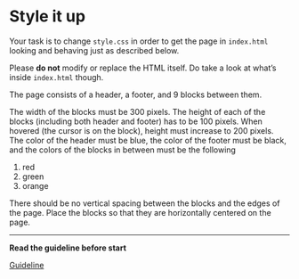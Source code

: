 # Style it up

Your task is to change `style.css` in order to get the page in `index.html` 
looking and behaving just as described below.

Please **do not** modify or replace the HTML itself. Do take a look at what’s 
inside `index.html` though.

The page consists of a header, a footer, and 9 blocks between them.

The width of the blocks must be 300 pixels. The height of each of the blocks 
(including both header and footer) has to be 100 pixels. When hovered (the 
cursor is on the block), height must increase to 200 pixels.
The color of the header must be blue, the color of the footer must be black, and 
the colors of the blocks in between must be the following
1. red
1. green
1. orange

There should be no vertical spacing between the blocks and the edges of the 
page. Place the blocks so that they are horizontally centered on the page.

---
**Read the guideline before start**

[Guideline](https://github.com/mate-academy/layout_task-guideline/blob/master/README.md)

